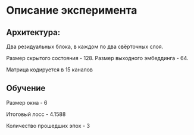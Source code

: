 # Описание эксперимента

## Архитектура:

Два резидуальных блока, в каждом по два свёрточных слоя.

Размер скрытого состояния - 128. Размер выходного эмбеддинга - 64.

Матрица кодируется в 15 каналов

## Обучение

Размер окна - 6

Итоговый лосс - 4.1588

Количество прошедших эпох - 3
